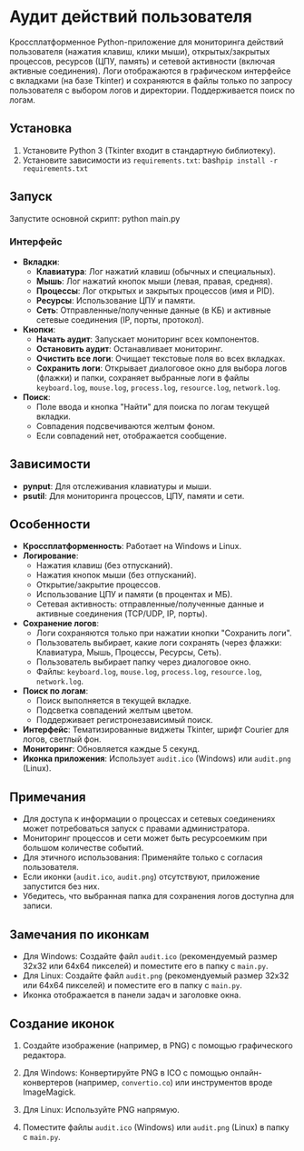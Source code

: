 # Аудит действий пользователя

Кроссплатформенное Python-приложение для мониторинга действий пользователя (нажатия клавиш, клики мыши), открытых/закрытых процессов, ресурсов (ЦПУ, память) и сетевой активности (включая активные соединения). Логи отображаются в графическом интерфейсе с вкладками (на базе Tkinter) и сохраняются в файлы только по запросу пользователя с выбором логов и директории. Поддерживается поиск по логам.

## Установка

1. Установите Python 3 (Tkinter входит в стандартную библиотеку).
2. Установите зависимости из `requirements.txt`:
bash```pip install -r requirements.txt```

## Запуск

Запустите основной скрипт:
python main.py

### Интерфейс
- **Вкладки**:
  - **Клавиатура**: Лог нажатий клавиш (обычных и специальных).
  - **Мышь**: Лог нажатий кнопок мыши (левая, правая, средняя).
  - **Процессы**: Лог открытых и закрытых процессов (имя и PID).
  - **Ресурсы**: Использование ЦПУ и памяти.
  - **Сеть**: Отправленные/полученные данные (в КБ) и активные сетевые соединения (IP, порты, протокол).
- **Кнопки**:
  - **Начать аудит**: Запускает мониторинг всех компонентов.
  - **Остановить аудит**: Останавливает мониторинг.
  - **Очистить все логи**: Очищает текстовые поля во всех вкладках.
  - **Сохранить логи**: Открывает диалоговое окно для выбора логов (флажки) и папки, сохраняет выбранные логи в файлы `keyboard.log`, `mouse.log`, `process.log`, `resource.log`, `network.log`.
- **Поиск**:
  - Поле ввода и кнопка "Найти" для поиска по логам текущей вкладки.
  - Совпадения подсвечиваются желтым фоном.
  - Если совпадений нет, отображается сообщение.

## Зависимости
- **pynput**: Для отслеживания клавиатуры и мыши.
- **psutil**: Для мониторинга процессов, ЦПУ, памяти и сети.

## Особенности
- **Кроссплатформенность**: Работает на Windows и Linux.
- **Логирование**:
  - Нажатия клавиш (без отпусканий).
  - Нажатия кнопок мыши (без отпусканий).
  - Открытие/закрытие процессов.
  - Использование ЦПУ и памяти (в процентах и МБ).
  - Сетевая активность: отправленные/полученные данные и активные соединения (TCP/UDP, IP, порты).
- **Сохранение логов**:
  - Логи сохраняются только при нажатии кнопки "Сохранить логи".
  - Пользователь выбирает, какие логи сохранять (через флажки: Клавиатура, Мышь, Процессы, Ресурсы, Сеть).
  - Пользователь выбирает папку через диалоговое окно.
  - Файлы: `keyboard.log`, `mouse.log`, `process.log`, `resource.log`, `network.log`.
- **Поиск по логам**:
  - Поиск выполняется в текущей вкладке.
  - Подсветка совпадений желтым цветом.
  - Поддерживает регистронезависимый поиск.
- **Интерфейс**: Тематизированные виджеты Tkinter, шрифт Courier для логов, светлый фон.
- **Мониторинг**: Обновляется каждые 5 секунд.
- **Иконка приложения**: Использует `audit.ico` (Windows) или `audit.png` (Linux).

## Примечания
- Для доступа к информации о процессах и сетевых соединениях может потребоваться запуск с правами администратора.
- Мониторинг процессов и сети может быть ресурсоемким при большом количестве событий.
- Для этичного использования: Применяйте только с согласия пользователя.
- Если иконки (`audit.ico`, `audit.png`) отсутствуют, приложение запустится без них.
- Убедитесь, что выбранная папка для сохранения логов доступна для записи.

## Замечания по иконкам
- Для Windows: Создайте файл `audit.ico` (рекомендуемый размер 32x32 или 64x64 пикселей) и поместите его в папку с `main.py`.
- Для Linux: Создайте файл `audit.png` (рекомендуемый размер 32x32 или 64x64 пикселей) и поместите его в папку с `main.py`.
- Иконка отображается в панели задач и заголовке окна.

## Создание иконок
1. Создайте изображение (например, в PNG) с помощью графического редактора.
2. Для Windows: Конвертируйте PNG в ICO с помощью онлайн-конвертеров (например, `convertio.co`) или инструментов вроде ImageMagick.
3. Для Linux: Используйте PNG напрямую.

4. Поместите файлы `audit.ico` (Windows) или `audit.png` (Linux) в папку с `main.py`.

